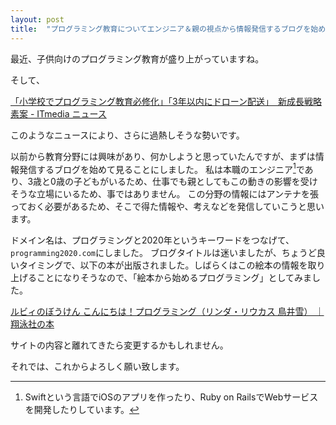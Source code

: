 ```yaml
---
layout: post
title:  "プログラミング教育についてエンジニア＆親の視点から情報発信するブログを始めました"
---
```


最近、子供向けのプログラミング教育が盛り上がっていますね。

そして、

[「小学校でプログラミング教育必修化」「3年以内にドローン配送」　新成長戦略素案 - ITmedia ニュース](http://www.itmedia.co.jp/news/articles/1605/20/news083.html)

このようなニュースにより、さらに過熱しそうな勢いです。

以前から教育分野には興味があり、何かしようと思っていたんですが、まずは情報発信するブログを始めて見ることにしました。
私は本職のエンジニア[^1]であり、3歳と0歳の子どもがいるため、仕事でも親としてもこの動きの影響を受けそうな立場にいるため、事ではありません。
この分野の情報にはアンテナを張っておく必要があるため、そこで得た情報や、考えなどを発信していこうと思います。

ドメイン名は、プログラミングと2020年というキーワードをつなげて、`programming2020.com`にしました。
ブログタイトルは迷いましたが、ちょうど良いタイミングで、以下の本が出版されました。しばらくはこの絵本の情報を取り上げることになりそうなので、「絵本から始めるプログラミング」としてみました。

[ルビィのぼうけん こんにちは！プログラミング（リンダ・リウカス 鳥井雪） ｜ 翔泳社の本](http://www.shoeisha.co.jp/book/detail/9784798143491)

サイトの内容と離れてきたら変更するかもしれません。

それでは、これからよろしく願い致します。

[^1]: Swiftという言語でiOSのアプリを作ったり、Ruby on RailsでWebサービスを開発したりしています。
